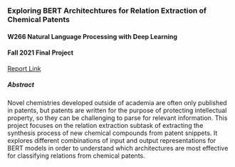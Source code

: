 ### Exploring BERT Architechtures for Relation Extraction of Chemical Patents

#### W266 Natural Language Processing with Deep Learning
#### Fall 2021 Final Project

[Report Link](https://github.com/LimaEchoAlpha/w266_chemical_patent_project/blob/3d8bdac440993e3237c71e7b4852ec75805f4d03/w266_final_project_report.pdf)

##### Abstract

Novel chemistries developed outside of academia are often only published in patents, but patents are written for the purpose of protecting intellectual property, so they can be challenging to parse for relevant information.  This project focuses on the relation extraction subtask of extracting the synthesis process of new chemical compounds from patent snippets.  It explores different combinations of input and output representations for BERT models in order to understand which architectures are most effective for classifying relations from chemical patents.  